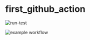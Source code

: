 # first_github_action

![run-test](https://github.com/Sander-317/first_github_action/actions/workflows/run-test.yml/badge.svg)

![example workflow](https://github.com/github/docs/actions/workflows/main.yml/badge.svg)
